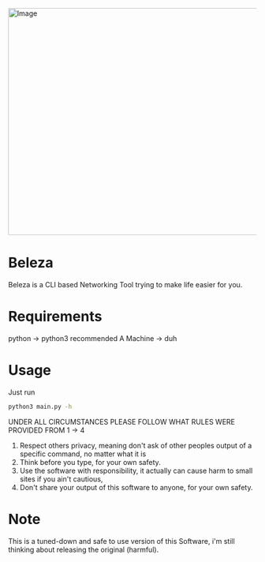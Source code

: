 <img width="789" height="460" alt="Image" src="https://github.com/user-attachments/assets/0ac624f9-4c0a-47d3-80de-46a92e119a93" />

# Beleza
Beleza is a CLI based Networking Tool trying to make life easier for you.

# Requirements
python -> python3 recommended
A Machine -> duh

# Usage
Just run
```bash
python3 main.py -h
```

UNDER ALL CIRCUMSTANCES PLEASE FOLLOW WHAT RULES WERE PROVIDED FROM 1 -> 4

1) Respect others privacy, meaning don't ask of other peoples output of a specific command, no matter what it is
2) Think before you type, for your own safety.
3) Use the software with responsibility, it actually can cause harm to small sites if you ain't cautious,
4) Don't share your output of this software to anyone, for your own safety.

# Note
This is a tuned-down and safe to use version of this Software, i'm still thinking about releasing the original (harmful).
